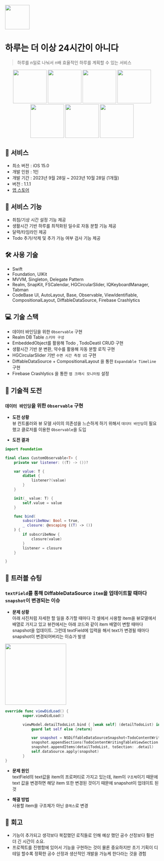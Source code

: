 <img src="https://github.com/Seungwoo-Seo/A-day-is-no-longer-24-hours/assets/72753868/2d1de35c-655e-4d92-ad02-588512fee4a6" width="80"></br>
# 하루는 더 이상 24시간이 아니다

> 하루를 n일로 나눠서 n배 효율적인 하루를 계획할 수 있는 서비스
  
<p align="center">
  <img src="https://github.com/Seungwoo-Seo/A-day-is-no-longer-24-hours/assets/72753868/4f9f91b9-3cc4-4c9d-8e5a-4ffc1558c805" width="110">
  <img src="https://github.com/Seungwoo-Seo/A-day-is-no-longer-24-hours/assets/72753868/820b5685-901d-441d-9fc5-06e15592ed62" width="110">
  <img src="https://github.com/Seungwoo-Seo/A-day-is-no-longer-24-hours/assets/72753868/9c1cd1f0-8e28-45d1-b905-3579485613d2" width="110">
  <img src="https://github.com/Seungwoo-Seo/A-day-is-no-longer-24-hours/assets/72753868/526e0317-850f-4fcd-a1a7-90ee5dcdb07c" width="110">
  <img src="https://github.com/Seungwoo-Seo/A-day-is-no-longer-24-hours/assets/72753868/900a0ce0-3429-4bf4-ac50-c7c85563c553" width="110">
  <img src="https://github.com/Seungwoo-Seo/A-day-is-no-longer-24-hours/assets/72753868/427e1925-5fbe-457f-a593-ac96cb6cc836" width="110">
  <img src="https://github.com/Seungwoo-Seo/A-day-is-no-longer-24-hours/assets/72753868/960e2bed-09b0-4358-9e15-9601b280ea1a" width="110">
</p>

## 📱 서비스

- 최소 버전 : iOS 15.0
- 개발 인원 : 1인
- 개발 기간 : 2023년 9월 28일 ~ 2023년 10월 28일 (1개월)
- 버전 : 1.1.1
- [앱 스토어](https://apps.apple.com/kr/app/%ED%95%98%EB%A3%A8%EB%8A%94-%EB%8D%94-%EC%9D%B4%EC%83%81-24%EC%8B%9C%EA%B0%84%EC%9D%B4-%EC%95%84%EB%8B%88%EB%8B%A4/id6470517225)

## 🚀 서비스 기능

- 취침/기상 시간 설정 기능 제공
- 생활시간 기반 하루를 최적화된 일수로 자동 분할 기능 제공
- 달력/타임라인 제공
- Todo 추가/삭제 및 추가 가능 여부 검사 기능 제공

## 🛠 사용 기술

- Swift
- Foundation, UIKit
- MVVM, Singleton, Delegate Pattern
- Realm, SnapKit, FSCalendar, HGCircularSlider, IQKeyboardManager, Tabman
- CodeBase UI, AutoLayout, Base, Observable, ViewIdentifiable, CompositionalLayout, DiffableDataSource, Firebase Crashlytics

## 💻 기술 스택

- 데이터 바인딩을 위한 `Observable` 구현
- Realm DB Table `스키마 구성`
- EmbeddedObject를 활용해 Todo , TodoDeatil CRUD 구현
- 생활시간 기반 분 변환, 약수를 활용해 자동 분할 로직 구현
- HGCircularSlider 기반 `수면 시간 측정 UI` 구현
- DiffableDataSource + CompositionalLayout 을 통한 `Expandable Timeline` 구현
- Firebase Crashlytics 을 통한 `앱 크래시 모니터링` 설정

## 🚧 기술적 도전

### `데이터 바인딩`을 위한 `Observable` 구현
- **도전 상황**</br>
뷰 컨트롤러와 뷰 모델 사이의 의존성을 느슨하게 하기 위해서 `데이터 바인딩`이 필요했고 클로저를 이용한 `Observable`을 도입

- **도전 결과**</br>
~~~swift
import Foundation

final class CustomObservable<T> {
    private var listener: ((T) -> ())?

    var value: T {
        didSet {
            listener?(value)
        }
    }

    init(_ value: T) {
        self.value = value
    }

    func bind(
        subscribeNow: Bool = true,
        _ closure: @escaping ((T) -> ())
    ) {
        if subscribeNow {
            closure(value)
        }
        listener = closure
    }

}
~~~

## 🚨 트러블 슈팅

<!-- 프로젝트 중 발생한 문제와 그 해결 방법에 대한 내용을 기록한다. -->

### `textField`를 통해 DiffableDataSource `item`을 업데이트할 때마다 `snapshot`이 변경되는 이슈
- **문제 상황**</br>
아래 사진처럼 자세한 할 일을 추가할 때마다 각 셀에서 사용할 item을 뷰모델에서 배열로 가지고 있고 뷰컨에서는 아래 코드와 같이 item 배열이 변할 때마다 snapshot을 업데이트. 그런데 textField에 입력을 해서 text가 변경될 때마다 snapshot이 변경되어버리는 이슈가 발생

<img src="https://github.com/Seungwoo-Seo/ExemplaryRestaurantIB/assets/72753868/7eca1581-a386-48cf-b5ad-660d8e599195" width="200"></br>
~~~swift
override func viewDidLoad() {
        super.viewDidLoad()

        viewModel.detailTodoList.bind { [weak self] (detailTodoList) in
            guard let self else {return}

            var snapshot = NSDiffableDataSourceSnapshot<TodoContentWritingTableViewSection, DetailTodo>()
            snapshot.appendSections(TodoContentWritingTableViewSection.allCases)
            snapshot.appendItems(detailTodoList, toSection: .detail)
            self.dataSource.apply(snapshot)
        }
}
~~~

- **문제 원인**</br>
textField의 text값을 item의 프로퍼티로 가지고 있는데, item이 `구조체`이기 때문에 text 값을 변경하면 해당 item 또한 변경된 것이기 때문에 snapshot이 업데이트 된 것

- **해결 방법**</br>
사용할 item을 구조체가 아닌 `클래스`로 변경

## 📝 회고
<!-- 프로젝트를 마무리하면서 느낀 소회, 개선점, 다음에 시도해보고 싶은 것 등을 정리한다. -->
- 기능이 추가되고 생각보다 복잡했던 로직들로 인해 예상 했던 공수 산정보다 훨씬 더 긴 시간이 소요.
- 프로젝트를 진행함에 있어서 기능을 구현하는 것이 물론 중요하지만 초기 기획이 디테일 할수록 정확한 공수 산정과 생산적인 개발을 가능케 한다라는 것을 경험
